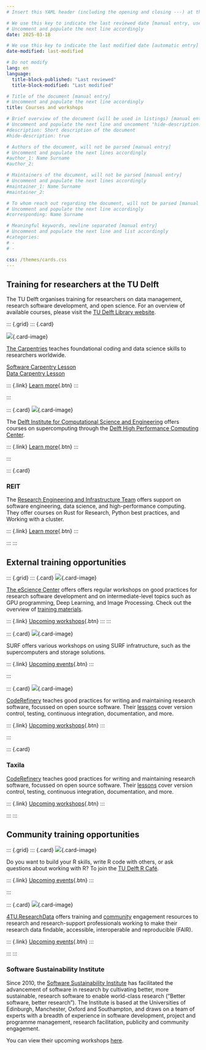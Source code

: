 ```yaml
---
# Insert this YAML header (including the opening and closing ---) at the beginning of the document and fill it out accordingly

# We use this key to indicate the last reviewed date [manual entry, use YYYY-MM-DD]
# Uncomment and populate the next line accordingly
date: 2025-03-18

# We use this key to indicate the last modified date [automatic entry]
date-modified: last-modified

# Do not modify
lang: en
language: 
  title-block-published: "Last reviewed"
  title-block-modified: "Last modified"

# Title of the document [manual entry]
# Uncomment and populate the next line accordingly
title: Courses and workshops

# Brief overview of the document (will be used in listings) [manual entry]
# Uncomment and populate the next line and uncomment "hide-description: true".
#description: Short description of the document
#hide-description: true

# Authors of the document, will not be parsed [manual entry]
# Uncomment and populate the next lines accordingly
#author_1: Name Surname
#author_2:

# Maintainers of the document, will not be parsed [manual entry]
# Uncomment and populate the next lines accordingly
#maintainer_1: Name Surname
#maintainer_2:

# To whom reach out regarding the document, will not be parsed [manual entry]
# Uncomment and populate the next line accordingly
#corresponding: Name Surname

# Meaningful keywords, newline separated [manual entry]
# Uncomment and populate the next line and list accordingly
#categories: 
# - 
# - 

css: /themes/cards.css
---
```


## Training for researchers at the TU Delft
The TU Delft organises training for researchers on data management, research software development, and open science. For an overview of available courses, please visit the [TU Delft Library website](https://www.tudelft.nl/en/library/current-topics/research-data-management/r/training-events/training-for-researchers).

::: {.grid}
::: {.card}

![](/docs/img/thecarpentries-opengraph.png){.card-image}

[The Carpentries](https://carpentries.org/) teaches foundational coding and data science skills to researchers worldwide.

[Software Carpentry Lesson](https://software-carpentry.org/lessons/)<br>
[Data Carpentry Lesson](https://datacarpentry.org/lessons/)<br>

::: {.link}
[Learn more](https://www.tudelft.nl/library/actuele-themas/research-data-management/r/training-evenementen/training-voor-onderzoekers){.btn}
:::

:::

::: {.card}
![](/docs/img/dcse.png){.card-image}

The [Delft Institute for Computational Science and Engineering](https://www.tudelft.nl/en/tu-delft-institute-for-computational-science-and-engineering) offers courses on supercomputing through the [Delft High Performance Computing Center](https://www.tudelft.nl/en/dhpc). 

::: {.link}
[Learn more](https://www.tudelft.nl/en/tu-delft-institute-for-computational-science-and-engineering/education/courses){.btn}
:::

:::

::: {.card}
<!-- ![](/docs/img/dcse.png){.card-image} -->
### REIT

The [Research Engineering and Infrastructure Team](https://reit.tudelft.nl/) offers support on software engineering, data science, and high-performance computing.  They offer courses on Rust for Research, Python best practices, and Working with a cluster.

::: {.link}
[Learn more](https://reit.tudelft.nl/#/#courses){.btn}
:::

:::
:::

## External training opportunities
::: {.grid}
::: {.card}
![](/docs/img/esciencecenter.png){.card-image}

[The eScience Center](https://www.esciencecenter.nl/) offers offers regular workshops on good practices for research software development and on intermediate-level topics such as GPU programming, Deep Learning, and Image Processing. Check out the overview of [training materials](https://www.esciencecenter.nl/training-materials/).

::: {.link}
[Upcoming workshops](https://www.esciencecenter.nl/events/?f=workshops){.btn}
:::
:::

::: {.card}
![](/docs/img/surf.svg){.card-image}

SURF offers various workshops on using SURF infratructure, such as the supercomputers and storage solutions. 

::: {.link}
[Upcoming events](https://www.surf.nl/en/agenda?filter=research){.btn}
:::

:::


::: {.card}
![](/docs/img/coderefinery.png){.card-image}

[CodeRefinery](https://coderefinery.org/) teaches good practices for writing and maintaining research software, focussed on open source software. Their [lessons](https://coderefinery.org/lessons/) cover version control, testing, continuous integration, documentation, and more.


::: {.link}
[Upcoming workshops](https://coderefinery.org/workshops/upcoming/){.btn}
:::


:::

::: {.card}
<!-- ![](/docs/img/coderefinery.png){.card-image} -->

### Taxila

[CodeRefinery](https://coderefinery.org/) teaches good practices for writing and maintaining research software, focussed on open source software. Their [lessons](https://coderefinery.org/lessons/) cover version control, testing, continuous integration, documentation, and more.


::: {.link}
[Upcoming workshops](https://coderefinery.org/workshops/upcoming/){.btn}
:::

:::
:::


## Community training opportunities

::: {.grid}
::: {.card}
![](/docs/img/rcafe.png){.card-image}

Do you want to build your R skills, write R code with others, or ask questions about working with R? To join the [TU Delft R Café](https://delft-rcafe.github.io/home/Index.html).

::: {.link}
[Upcoming events](https://delft-rcafe.github.io/home/Index.html#sec-upcoming){.btn}
:::

:::


::: {.card}
![](/docs/img/4TU.png){.card-image}

[4TU.ResearchData](https://data.4tu.nl/) offers training and [community](https://community.data.4tu.nl/join-our-community/) engagement resources to research and research-support professionals working to make their research data findable, accessible, interoperable and reproducible (FAIR).

::: {.link}
[Upcoming events](https://community.data.4tu.nl/category/training-events/){.btn}
:::

:::
:::

### Software Sustainability Institute
Since 2010, the [Software Sustainability Institute](https://www.software.ac.uk/) has facilitated the advancement of software in research by cultivating better, more sustainable, research software to enable world-class research (“Better software, better research”). The Institute is based at the Universities of Edinburgh, Manchester, Oxford and Southampton, and draws on a team of experts with a breadth of experience in software development, project and programme management, research facilitation, publicity and community engagement.

You can view their upcoming workshops [here](https://www.software.ac.uk/news).
